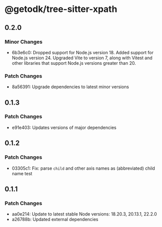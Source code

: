 # @getodk/tree-sitter-xpath

## 0.2.0

### Minor Changes

- 6b3e6c0: Dropped support for Node.js version 18.
  Added support for Node.js version 24.
  Upgraded Vite to version 7, along with Vitest and other libraries that support Node.js versions greater than 20.

### Patch Changes

- 8a56391: Upgrade dependencies to latest minor versions

## 0.1.3

### Patch Changes

- e91e403: Updates versions of major dependencies

## 0.1.2

### Patch Changes

- 03305c1: Fix: parse `child` and other axis names as (abbreviated) child name test

## 0.1.1

### Patch Changes

- aa0e214: Update to latest stable Node versions: 18.20.3, 20.13.1, 22.2.0
- a26788b: Updated external dependencies
